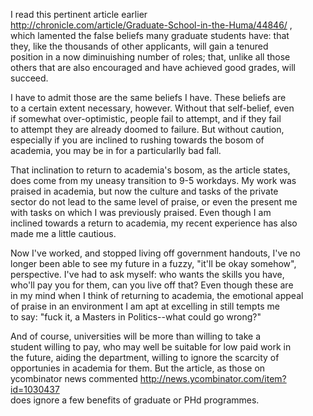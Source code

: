 I read this pertinent article earlier  
http://chronicle.com/article/Graduate-School-in-the-Huma/44846/ ,  
which lamented the false beliefs many graduate students have: that  
they, like the thousands of other applicants, will gain a tenured  
position in a now diminuishing number of roles; that, unlike all those  
others that are also encouraged and have achieved good grades, will  
succeed.  
  
I have to admit those are the same beliefs I have. These beliefs are  
to a certain extent necessary, however. Without that self-belief, even  
if somewhat over-optimistic, people fail to attempt, and if they fail  
to attempt they are already doomed to failure. But without caution,  
especially if you are inclined to rushing towards the bosom of  
academia, you may be in for a particularlly bad fall.  
  
That inclination to return to academia's bosom, as the article states,  
does come from my uneasy transition to 9-5 workdays. My work was  
praised in academia, but now the culture and tasks of the private  
sector do not lead to the same level of praise, or even the present me  
with tasks on which I was previously praised. Even though I am  
inclined towards a return to academia, my recent experience has also  
made me a little cautious.  
  
Now I've worked, and stopped living off government handouts, I've no  
longer been able to see my future in a fuzzy, "it'll be okay somehow",  
perspective. I've had to ask myself: who wants the skills you have,  
who'll pay you for them, can you live off that? Even though these are  
in my mind when I think of returning to academia, the emotional appeal  
of praise in an environment I am apt at excelling in still tempts me  
to say: "fuck it, a Masters in Politics--what could go wrong?"  
  
And of course, universities will be more than willing to take a  
student willing to pay, who may well be suitable for low paid work in  
the future, aiding the department, willing to ignore the scarcity of  
opportunies in academia for them. But the article, as those on  
ycombinator news commented http://news.ycombinator.com/item?id=1030437  
does ignore a few benefits of graduate or PHd programmes.  
  
  
  
  

